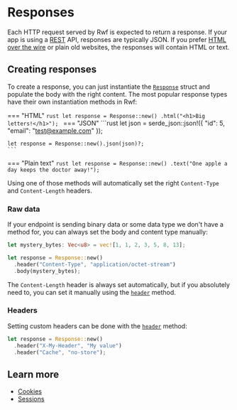 # Responses

Each HTTP request served by Rwf is expected to return a response. If your app is using a [REST](REST/index.md) API, responses
are typically JSON. If you prefer [HTML over the wire](../views/turbo/index.md) or plain old websites, the responses will contain HTML or text.

## Creating responses

To create a response, you can just instantiate the [`Response`](https://docs.rs/rwf/latest/rwf/http/response/struct.Response.html) struct and populate the body
with the right content. The most popular response types have their own instantiation methods in Rwf:

=== "HTML"
    ```rust
    let response = Response::new()
      .html("<h1>Big letters!</h1>");
    ```
=== "JSON"
    ```rust
    let json = serde_json::json!({
      "id": 5,
      "email": "test@example.com"
    });

    let response = Response::new().json(json)?;
    ```
=== "Plain text"
    ```rust
    let response = Response::new()
      .text("One apple a day keeps the doctor away!");
    ```

Using one of those methods will automatically set the right `Content-Type` and `Content-Length` headers.

### Raw data

If your endpoint is sending binary data or some data type we don't have a method for, you can always set the body and content type manually:

```rust
let mystery_bytes: Vec<u8> = vec![1, 1, 2, 3, 5, 8, 13];

let response = Response::new()
  .header("Content-Type", "application/octet-stream")
  .body(mystery_bytes);
```

The `Content-Length` header is always set automatically, but if you absolutely need to, you can set it manually using the [`header`](https://docs.rs/rwf/latest/rwf/http/response/struct.Response.html#method.header) method.

### Headers

Setting custom headers can be done with the [`header`](https://docs.rs/rwf/latest/rwf/http/response/struct.Response.html#method.header) method:

```rust
let response = Response::new()
  .header("X-My-Header", "My value")
  .header("Cache", "no-store");
```

## Learn more

- [Cookies](cookies.md)
- [Sessions](sessions.md)
